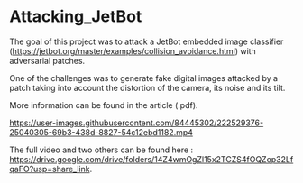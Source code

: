 # Attacking_JetBot

The goal of this project was to attack a JetBot embedded image classifier (https://jetbot.org/master/examples/collision_avoidance.html) with adversarial patches.

One of the challenges was to generate fake digital images attacked by a patch taking into account the distortion of the camera, its noise and its tilt.

More information can be found in the article (.pdf).

https://user-images.githubusercontent.com/84445302/222529376-25040305-69b3-438d-8827-54c12ebd1182.mp4

The full video and two others can be found here : https://drive.google.com/drive/folders/14Z4wmOgZl15x2TCZS4fOQZop32LfqaFO?usp=share_link.

